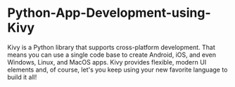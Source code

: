 # Python-App-Development-using-Kivy
Kivy is a Python library that supports cross-platform development. That means you can use a single code base to create Android, iOS, and even Windows, Linux, and MacOS apps. Kivy provides flexible, modern UI elements and, of course, let's you keep using your new favorite language to build it all!
